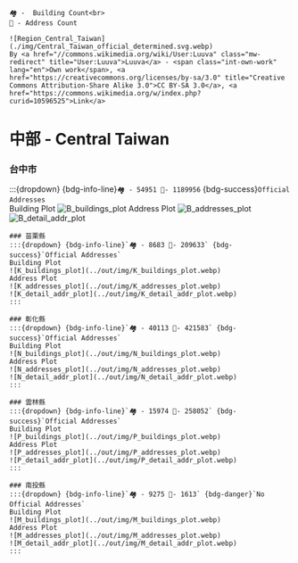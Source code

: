 ```{margin} Description
🏘️ -  Building Count<br>
📍 - Address Count 
```
```{margin} Region
![Region_Central_Taiwan](./img/Central_Taiwan_official_determined.svg.webp)
By <a href="//commons.wikimedia.org/wiki/User:Luuva" class="mw-redirect" title="User:Luuva">Luuva</a> - <span class="int-own-work" lang="en">Own work</span>, <a href="https://creativecommons.org/licenses/by-sa/3.0" title="Creative Commons Attribution-Share Alike 3.0">CC BY-SA 3.0</a>, <a href="https://commons.wikimedia.org/w/index.php?curid=10596525">Link</a>
```
# 中部 - Central Taiwan

### 台中市
:::{dropdown} {bdg-info-line}`🏘️ - 54951 📍- 1189956` {bdg-success}`Official Addresses`   
Building Plot
![B_buildings_plot](../out/img/B_buildings_plot.webp)
Address Plot
![B_addresses_plot](../out/img/B_addresses_plot.webp)
![B_detail_addr_plot](../out/img/B_detail_addr_plot.webp)
```
### 苗栗縣 
:::{dropdown} {bdg-info-line}`🏘️ - 8683 📍- 209633` {bdg-success}`Official Addresses`   
Building Plot
![K_buildings_plot](../out/img/K_buildings_plot.webp)
Address Plot
![K_addresses_plot](../out/img/K_addresses_plot.webp)
![K_detail_addr_plot](../out/img/K_detail_addr_plot.webp)
:::

### 彰化縣
:::{dropdown} {bdg-info-line}`🏘️ - 40113 📍- 421583` {bdg-success}`Official Addresses`   
Building Plot
![N_buildings_plot](../out/img/N_buildings_plot.webp)
Address Plot
![N_addresses_plot](../out/img/N_addresses_plot.webp)
![N_detail_addr_plot](../out/img/N_detail_addr_plot.webp)
:::

### 雲林縣 
:::{dropdown} {bdg-info-line}`🏘️ - 15974 📍- 258052` {bdg-success}`Official Addresses`   
Building Plot
![P_buildings_plot](../out/img/P_buildings_plot.webp)
Address Plot
![P_addresses_plot](../out/img/P_addresses_plot.webp)
![P_detail_addr_plot](../out/img/P_detail_addr_plot.webp)
:::

### 南投縣
:::{dropdown} {bdg-info-line}`🏘️ - 9275 📍- 1613` {bdg-danger}`No Official Addresses`   
Building Plot
![M_buildings_plot](../out/img/M_buildings_plot.webp)
Address Plot
![M_addresses_plot](../out/img/M_addresses_plot.webp)
![M_detail_addr_plot](../out/img/M_detail_addr_plot.webp)
:::

